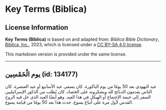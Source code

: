 # Key Terms (Biblica)

## License Information

**Key Terms (Biblica)** is based on and adapted from: _Biblica Bible Dictionary_, [Biblica, Inc.](https://www.biblica.com/), 2023, which is licensed under a [CC BY-SA 4.0 license](https://creativecommons.org/licenses/by-sa/4.0/legalcode.en).

This markdown version is provided under the same license.



--------------------------------

## يوم الْخَمْسِين (id: 134177)

عيد اليهودي بعد 50 يومًا من يوم الباكورة. كان يسمى عيد الأسابيع أو عيد العنصرة. كان الناس يقدمون الذبائح لله ويشكرونه على الحصاد. كان يُطلب من الذكور الإسرائيليين السفر إلى خيمة الإجتماع أو الهيكل في هذا العيد. وهو أيضًا العيد الذي حل فيه الروح القدس لأول مرة على أتباع يسوع. حدث هذا بعد 50 يومًا من قيامة يسوع.


